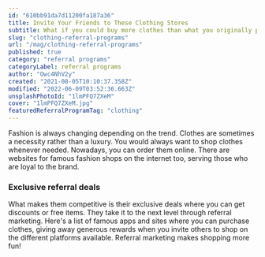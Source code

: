 ```yaml
---
id: "610bb91da7d11200fa187a36"
title: Invite Your Friends to These Clothing Stores
subtitle: What if you could buy more clothes than what you originally planned for?
slug: "clothing-referral-programs"
url: "/mag/clothing-referral-programs"
published: true
category: "referral programs"
categoryLabel: referral programs
author: "Owc4NhV2y"
created: "2021-08-05T10:10:37.358Z"
modified: "2022-06-09T03:52:36.663Z"
unsplashPhotoId: "1lmPFQ7ZXeM"
cover: "1lmPFQ7ZXeM.jpg"
featuredReferralProgramTag: "clothing"
---
```

Fashion is always changing depending on the trend. Clothes are sometimes a necessity rather than a luxury. You would always want to shop clothes whenever needed. Nowadays, you can order them online. There are websites for famous fashion shops on the internet too, serving those who are loyal to the brand.

### **Exclusive referral deals**

What makes them competitive is their exclusive deals where you can get discounts or free items. They take it to the next level through referral marketing. Here's a list of famous apps and sites where you can purchase clothes, giving away generous rewards when you invite others to shop on the different platforms available. Referral marketing makes shopping more fun!